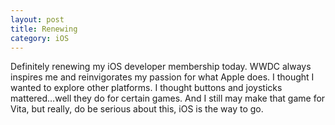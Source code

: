 ```yaml
---
layout: post
title: Renewing
category: iOS
---
```

<p>Definitely renewing my iOS developer membership today. WWDC always inspires me and reinvigorates my passion for what Apple does. I thought I wanted to explore other platforms. I thought buttons and joysticks mattered&#8230;well they do for certain games. And I still may make that game for Vita, but really, do be serious about this, iOS is the way to go.</p>
